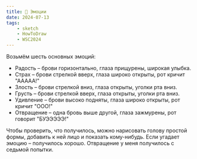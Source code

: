 ```yaml
---
title: 🤪 Эмоции
date: 2024-07-13
tags:
    - sketch
    - HowToDraw
    - WSC2024
---
```


Возьмём шесть основных эмоций:

-   Радость – брови горизонтально, глаза прищурены, широкая улыбка.
-   Страх – брови стрелкой вверх, глаза широко открыты, рот кричит "ААААА!"
-   Злость – брови стрелкой вниз, глаза открыты, уголки рта вниз.
-   Грусть – брови стрелкой вверх, глаза открыты, уголки рта вниз.
-   Удивление – брови высоко подняты, глаза широко открыты, рот кричит "ООО!"
-   Отвращение – одна бровь выше другой, глаза зажмурены, рот говорит "БУЭЭЭЭЭ!"

Чтобы проверить, что получилось, можно нарисовать голову простой формы, добавить к ней лицо и показать кому-нибудь. Если угадает эмоцию – получилось хорошо. Отвращение у меня получилось с седьмой попытки.
